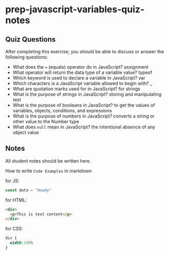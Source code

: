 # prep-javascript-variables-quiz-notes

## Quiz Questions

After completing this exercise, you should be able to discuss or answer the following questions:

- What does the `=` (equals) operator do in JavaScript?
assignment
- What operator will return the data type of a variable value?
typeof
- Which keyword is used to declare a variable in JavaScript?
var
- Which characters is a JavaScript variable allowed to begin with?
_
- What are quotation marks used for in JavaScript?
for strings
- What is the purpose of strings in JavaScript?
storing and manipulating text
- What is the purpose of booleans in JavaScript?
to get the values of variables, objects, conditions, and expressions
- What is the purpose of numbers in JavaScript?
converts a string or other value to the Number type
- What does `null` mean in JavaScript?
the intentional absence of any object value

## Notes

All student notes should be written here.


How to write `Code Examples` in markdown

for JS:
```javascript
const data = "Howdy"
```

for HTML:
```html
<div>
  <p>This is text content</p>
</div>
```

for CSS:
```css
div {
  width:100%
}
```
